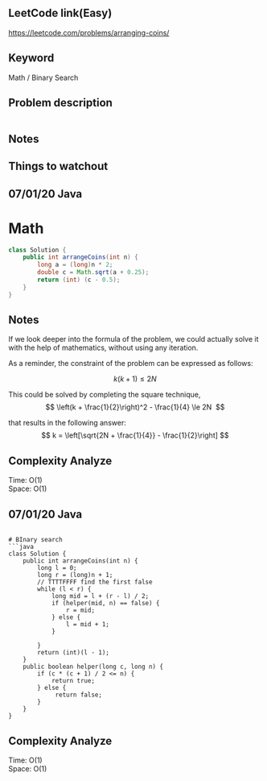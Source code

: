 ## LeetCode link(Easy)
https://leetcode.com/problems/arranging-coins/

## Keyword
Math / Binary Search

## Problem description
```

```



## Notes


## Things to watchout

## 07/01/20 Java
# Math
```java
class Solution {
    public int arrangeCoins(int n) {
        long a = (long)n * 2;
        double c = Math.sqrt(a + 0.25);
        return (int) (c - 0.5);
    }
}

```
## Notes

If we look deeper into the formula of the problem, we could actually solve it with the help of mathematics, without using any iteration.

As a reminder, the constraint of the problem can be expressed as follows:

$$
k(k + 1) \le 2N
$$

This could be solved by completing the square technique,
$$
\left(k + \frac{1}{2}\right)^2 - \frac{1}{4} \le 2N
 $$

that results in the following answer:
$$
k = \left[\sqrt{2N + \frac{1}{4}} - \frac{1}{2}\right]
$$

## Complexity Analyze
Time: O(1)       
Space: O(1)

## 07/01/20 Java
```

# BInary search
```java
class Solution {
    public int arrangeCoins(int n) {
        long l = 0; 
        long r = (long)n + 1;
        // TTTTFFFF find the first false 
        while (l < r) {
            long mid = l + (r - l) / 2;
            if (helper(mid, n) == false) {
                r = mid;
            } else {
                l = mid + 1;
            }
            
        }
        return (int)(l - 1);
    }
    public boolean helper(long c, long n) {
        if (c * (c + 1) / 2 <= n) {
            return true;
        } else {
             return false; 
        }
    }
}
```
## Complexity Analyze
Time: O(1)       \
Space: O(1)
